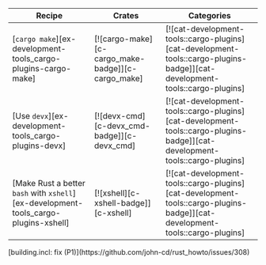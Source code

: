 | Recipe | Crates | Categories |
|--------|--------|------------|
| [`cargo make`][ex-development-tools_cargo-plugins-cargo-make] | [![cargo-make][c-cargo_make-badge]][c-cargo_make] | [![cat-development-tools::cargo-plugins][cat-development-tools::cargo-plugins-badge]][cat-development-tools::cargo-plugins] |
| [Use `devx`][ex-development-tools_cargo-plugins-devx] | [![devx-cmd][c-devx_cmd-badge]][c-devx_cmd] | [![cat-development-tools::cargo-plugins][cat-development-tools::cargo-plugins-badge]][cat-development-tools::cargo-plugins] |
| [Make Rust a better `bash` with `xshell`][ex-development-tools_cargo-plugins-xshell] | [![xshell][c-xshell-badge]][c-xshell] | [![cat-development-tools::cargo-plugins][cat-development-tools::cargo-plugins-badge]][cat-development-tools::cargo-plugins] |

<div class="hidden">
[building.incl: fix (P1)](https://github.com/john-cd/rust_howto/issues/308)
</div>
